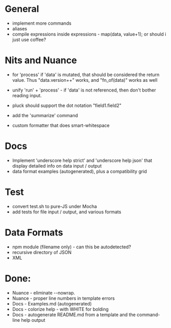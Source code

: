 

# General
* implement more commands
* aliases
* compile expressions inside expressions - map(data, value+1);  or should i just use coffee?

# Nits and Nuance
* for 'process' if 'data' is mutated, that should be considered the return value.  Thus "data.version++" works, and "fn_of(data)" works as well
* unify 'run' + 'process' - if 'data' is not referenced, then don't bother reading input.
* pluck should support the dot notation "field1.field2"
* add the 'summarize' command

* custom formatter that does smart-whitespace

# Docs
 * Implement 'underscore help strict' and 'underscore help json' that display detailed info on data input / output
 * data format examples (autogenerated), plus a compatibility grid

# Test
 * convert test.sh to pure-JS under Mocha 
 * add tests for file input / output, and various formats


# Data Formats
 * npm module (filename only) - can this be autodetected?
 * recursive directory of JSON
 * XML
 




# Done:
 * Nuance - eliminate --nowrap.
 * Nuance - proper line numbers in template errors
 * Docs - Examples.md (autogenerated)
 * Docs - colorize help - with WHITE for bolding
 * Docs - autogenerate README.md from a template and the command-line help output

